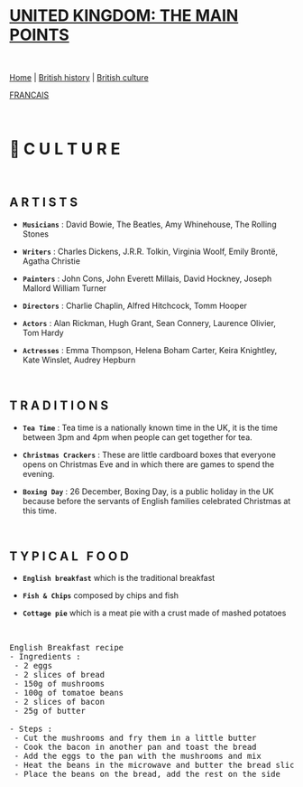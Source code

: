 # **<ins>UNITED KINGDOM: THE MAIN POINTS</ins>**

&nbsp;

[Home](https://marineregnier.github.io/Royaume-Uni/en) | [British history](https://marineregnier.github.io/Royaume-Uni/en/Histoire) | [British culture](https://marineregnier.github.io/Royaume-Uni/en/Culture)

[FRANCAIS](https://marineregnier.github.io/Royaume-Uni/Culture)

&nbsp;

# 📍 **C U L T U R E**

&nbsp;

## A R T I S T S

- **`Musicians`** : David Bowie, The Beatles, Amy Whinehouse, The Rolling Stones

- **`Writers`** : Charles Dickens, J.R.R. Tolkin, Virginia Woolf, Emily Brontë, Agatha Christie

- **`Painters`** : John Cons, John Everett Millais, David Hockney, Joseph Mallord William Turner

- **`Directors`** : Charlie Chaplin, Alfred Hitchcock, Tomm Hooper

- **`Actors`** : Alan Rickman, Hugh Grant, Sean Connery, Laurence Olivier, Tom Hardy

- **`Actresses`** : Emma Thompson, Helena Boham Carter, Keira Knightley, Kate Winslet, Audrey Hepburn

&nbsp;

## **T R A D I T I O N S**

- **`Tea Time`** : Tea time is a nationally known time in the UK, it is the time between 3pm and 4pm when people can get together for tea.


- **`Christmas Crackers`** : These are little cardboard boxes that everyone opens on Christmas Eve and in which there are games to spend the evening.

- **`Boxing Day`** : 26 December, Boxing Day, is a public holiday in the UK because before the servants of English families celebrated Christmas at this time. 

&nbsp;

## **T Y P I C A L &nbsp; F O O D**

- **`English breakfast`** which is the traditional breakfast

- **`Fish & Chips`** composed by chips and fish

- **`Cottage pie`** which is a meat pie with a crust made of mashed potatoes

&nbsp;

<pre>
English Breakfast recipe
- Ingredients : 
&nbsp;- 2 eggs
&nbsp;- 2 slices of bread
&nbsp;- 150g of mushrooms
&nbsp;- 100g of tomatoe beans
&nbsp;- 2 slices of bacon
&nbsp;- 25g of butter

- Steps : 
&nbsp;- Cut the mushrooms and fry them in a little butter
&nbsp;- Cook the bacon in another pan and toast the bread
&nbsp;- Add the eggs to the pan with the mushrooms and mix
&nbsp;- Heat the beans in the microwave and butter the bread slices
&nbsp;- Place the beans on the bread, add the rest on the side

